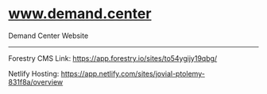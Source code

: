 # www.demand.center
Demand Center Website

-----

Forestry CMS Link: https://app.forestry.io/sites/to54ygijy19qbg/

Netlify Hosting: https://app.netlify.com/sites/jovial-ptolemy-831f8a/overview
